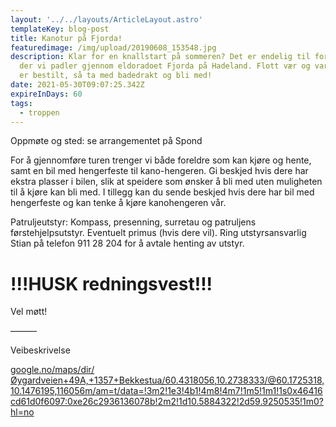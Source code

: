 ```yaml
---
layout: '../../layouts/ArticleLayout.astro'
templateKey: blog-post
title: Kanotur på Fjorda!
featuredimage: /img/upload/20190608_153548.jpg
description: Klar for en knallstart på sommeren? Det er endelig til for kanotur,
  der vi padler gjennom eldoradoet Fjorda på Hadeland. Flott vær og varmt vann
  er bestilt, så ta med badedrakt og bli med!
date: 2021-05-30T09:07:25.342Z
expireInDays: 60
tags:
  - troppen
---
```

Oppmøte og sted: se arrangementet på Spond

For å gjennomføre turen trenger vi både foreldre som kan kjøre og hente, samt en bil med hengerfeste til kano-hengeren. Gi beskjed hvis dere har ekstra plasser i bilen, slik at speidere som ønsker å bli med uten muligheten til å kjøre kan bli med. I tillegg kan du sende beskjed hvis dere har bil med hengerfeste og kan tenke å kjøre kanohengeren vår. 

Patruljeutstyr:  Kompass, presenning, surretau og patruljens førstehjelpsutstyr. Eventuelt primus (hvis dere vil). Ring utstyrsansvarlig Stian på telefon 911 28 204 for å avtale henting av utstyr.

# !!!HUSK redningsvest!!!

Vel møtt!

———

Veibeskrivelse

[google.no/maps/dir/Øygardveien+49A,+1357+Bekkestua/60.4318056,10.2738333/@60.1725318,10.1476195,116056m/am=t/data=!3m2!1e3!4b1!4m8!4m7!1m5!1m1!1s0x46416cd61d0f6097:0xe26c2936136078b!2m2!1d10.5884322!2d59.9250535!1m0?hl=no](https://www.google.no/maps/dir/%C3%98ygardveien+49A,+1357+Bekkestua/60.4318056,10.2738333/@60.1725318,10.1476195,116056m/am=t/data=!3m2!1e3!4b1!4m8!4m7!1m5!1m1!1s0x46416cd61d0f6097:0xe26c2936136078b!2m2!1d10.5884322!2d59.9250535!1m0?hl=no)